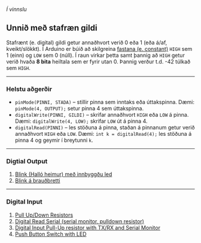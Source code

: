 _Í vinnslu_ 

## Unnið með stafræn gildi

Stafrænt (e. digital) gildi getur annaðhvort verið 0 eða 1 (eða á/af, kveikt/slökkt). Í Arduino er búið að skilgreina [fastana (e. constant)](https://www.arduino.cc/reference/en/language/variables/constants/constants/) ```HIGH``` sem 1 (einn) og ```LOW``` sem 0 (núll). Í raun virkar þetta samt þannig að ```HIGH``` getur verið hvaða **8 bita** heiltala sem er fyrir utan 0. Þannig verður t.d. -42 túlkað sem ```HIGH```.

---

### Helstu aðgerðir

- ```pinMode(PINNI, STADA)``` – stillir pinna sem inntaks eða úttakspinna. Dæmi: ```pinMode(4, OUTPUT);``` setur pinna 4 sem úttakspinna.
- ```digitalWrite(PINNI, GILDI)``` – skrifar annaðhvort ```HIGH``` eða ```LOW``` á pinna. Dæmi: ```digitalWrite(4, LOW);``` skrifar ```LOW``` út á pinna 4.
- ```digitalRead(PINNI)``` – les stöðuna á pinna, staðan á pinnanum getur verið annaðhvort ```HIGH``` eða ```LOW```. Dæmi: ```int k = digitalRead(4);``` les stöðuna á pinna 4 og geymir í breytunni ```k```.

---

### Digtial Output 

1. [Blink (Halló heimur) með innbyggðu led](https://learn.adafruit.com/ladyadas-learn-arduino-lesson-number-1)
1. [Blink á brauðbretti](https://learn.adafruit.com/adafruit-arduino-lesson-2-leds/overview)

---

### Digital Input 

1. [Pull Up/Down Resistors](https://github.com/VESM2VT/Efni/blob/main/Kennsluefni/PullUp_PullDown_Resistors.md)
1. [Digital Read Serial (serial monitor, pulldown resistor)](https://www.arduino.cc/en/Tutorial/BuiltInExamples/DigitalReadSerial) 
1. [Digital Input Pull-Up resistor with TX/RX and Serial Monitor](https://www.arduino.cc/en/Tutorial/DigitalInputPullup) 
1. [Push Button Switch with LED](https://unciarobotics.com/robotics/interfacing-arduino-push-button-switch-with-led-digitalread/)

